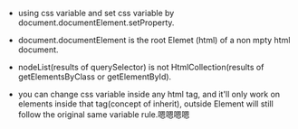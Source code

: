 - using css variable and set css variable by document.documentElement.setProperty.

- document.documentElement is the root Elemet (html) of a non mpty html document.

- nodeList(results of querySelector) is not HtmlCollection(results of getElementsByClass or getElementById).

- you can change css variable inside any html tag, and it'll only work on elements inside that tag(concept of inherit), outside Element will still follow the original same variable rule.嗯嗯嗯嗯